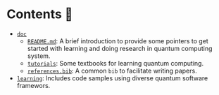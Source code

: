 # Contents :bell:

- [`doc`](https://github.com/Zhaoyilunnn/quantum-computing-resources/tree/main/doc)
    - [`README.md`](https://github.com/Zhaoyilunnn/quantum-computing-resources/blob/main/doc/README.md): A brief introduction to provide some pointers to get started with learning and doing research in quantum computing system.
    - [`tutorials`](https://github.com/Zhaoyilunnn/quantum-computing-resources/tree/main/doc/tutorials): Some textbooks for learning quantum computing.
    - [`references.bib`](https://github.com/Zhaoyilunnn/quantum-computing-resources/blob/main/doc/references.bib): A common `bib` to facilitate writing papers.
- [`learning`](https://github.com/Zhaoyilunnn/quantum-computing-resources/tree/main/learning): Includes code samples using diverse quantum software framewors.
